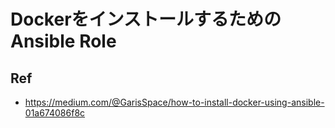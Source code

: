 # DockerをインストールするためのAnsible Role

## Ref

- https://medium.com/@GarisSpace/how-to-install-docker-using-ansible-01a674086f8c
